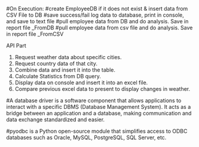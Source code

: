 #On Execution:
#create EmployeeDB if it does not exist & insert data from CSV File to DB
#save success/fail log data to database, print in console, and save to text file
#pull employee data from DB and do analysis. Save in report file _FromDB
#pull employee data from csv file and do analysis. Save in report file _FromCSV

API Part
1.	Request weather data about specific cities.
2.	Request country data of that city.
3.	Combine data and insert it into the table.
4.	Calculate Statistics from DB query.
5.	Display data on console and insert it into an excel file.
6.	Compare previous excel data to present to display changes in weather.

#A database driver is a software component that allows applications to interact with a specific DBMS (Database Management System). It acts as a bridge between an application and a database, making communication and data exchange standardized and easier.

#pyodbc is a Python open-source module that simplifies access to ODBC databases such as Oracle, MySQL, PostgreSQL, SQL Server, etc.
